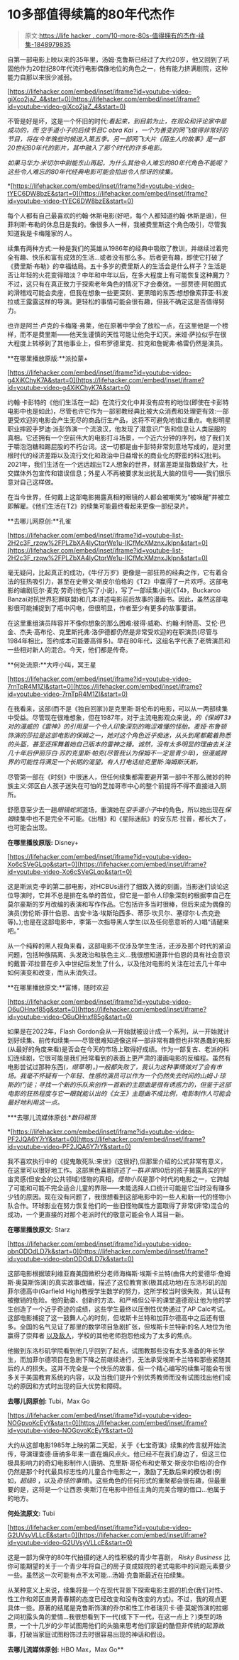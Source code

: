 # 10多部值得续篇的80年代杰作

> 原文:[https://life hacker . com/10-more-80s-值得拥有的杰作-续集-1848979835](https://lifehacker.com/10-more-80s-masterpieces-that-deserve-sequels-1848979835)

自第一部电影上映以来的35年里，汤姆·克鲁斯已经过了大约20岁，他又回到了巩固他作为20世纪80年代流行电影偶像地位的角色之一，他有能力挤满剧院，这种能力自那以来很少减弱。

 [https://lifehacker.com/embed/inset/iframe?id=youtube-video-giXco2jaZ_4&start=0](https://lifehacker.com/embed/inset/iframe?id=youtube-video-giXco2jaZ_4&start=0) 

不管是好是坏，这是一个怀旧的时代:*看起来，到目前为止，在观众和评论家中是成功的，而 *空手道小子*的后续节目C *obra Kai* ，一个为善变的网飞做得非常好的节目，将在今年晚些时候进入第五季。另一部网飞大片《陌生人的故事》是一部20世纪80年代的影片，其中融入了那个时代的许多电影。*

*如果马华力·米切尔中尉能东山再起，为什么其他令人难忘的80年代角色不能呢？这些令人难忘的80年代经典电影可能会拍出令人惊讶的续集。*

 *[https://lifehacker.com/embed/inset/iframe?id=youtube-video-tYEC6DW8bzE&start=0](https://lifehacker.com/embed/inset/iframe?id=youtube-video-tYEC6DW8bzE&start=0) 

每个人都有自己最喜欢的约翰·休斯电影(好吧，每个人都知道约翰·休斯是谁)，但菲利斯·布勒的休息日是我的。像很多人一样，我被费里斯这个角色吸引，尽管我知道我是卡梅隆家的人。

续集有两种方式:一种是我们的英雄从1986年的经典中吸取了教训，并继续过着完全有趣、快乐和富有成效的生活...或者没有那么多。后者更有趣，即使它打破了《费里斯·布勒》的幸福结局。五十多岁的费里斯人的生活会是什么样子？生活是否让年轻的火花变得暗淡？中年和中年以后，在多大程度上有可能恢复这种魔力？不过，这只有在真正致力于探索老年角色的情况下才会奏效。一部贾德·阿帕图式的滑稽戏可能会卖座，但我在想象一些更深刻、更黑暗的东西:想想像索菲亚·科波拉或王露露这样的导演。更轻松的事情可能会很有趣，但我不确定这是否值得努力。

也许是阿兰·卢克的卡梅隆·弗莱，他在原著中学会了放松一点，在这里他是一个榜样，而不是费里斯——他天生谨慎的天性可能让他免于幻灭。米娅·萨拉似乎在很大程度上转移到了其他事业上，但布罗德里克、拉克和詹妮弗·格雷仍然是演员。

**在哪里播放原版:**派拉蒙+

 [https://lifehacker.com/embed/inset/iframe?id=youtube-video-g4XiKChyK7A&start=0](https://lifehacker.com/embed/inset/iframe?id=youtube-video-g4XiKChyK7A&start=0) 

约翰·卡彭特的《他们生活在一起》在流行文化中并没有应有的地位(即使在卡彭特电影中也是如此)，尽管也许它作为一部邪教经典比被大众消费和处理更有效:一部更受欢迎的电影会产生无尽的商品衍生产品，这将不可避免地错过重点。电影明星职业摔跤手罗迪·派彭饰演一个流浪汉，他发现了潜意识广告和信息让人类屈服的真相。它还拥有一个空前伟大的电影打斗场景，一个近六分钟的序列，给了我们关于嚼泡泡糖和踢屁股的不朽台词。这一切都是由卡彭特非常刻意地写成的，是对里根时代的经济差距以及流行文化和政治中日益增长的商业化的野蛮的科幻批判。2021年，我们生活在一个远远超出T2人想象的世界，财富差距呈指数级扩大，社交媒体外包宣传和错误信息；外星人不再被要求发出扰乱大脑的信号——我们很乐意对自己这样做。

在当今世界，任何戴上这部电影揭露真相的眼镜的人都会被嘲笑为“被唤醒”并被立即解雇。《他们生活在T2》的续集可能最终看起来更像一部纪录片。

**去哪儿网原创:**孔雀

 [https://lifehacker.com/embed/inset/iframe?id=youtube-list-2H2c3F_rzqw%2FPLZbXA4lyCtqrWe1u-IICfMcXMznxJklpn&start=0](https://lifehacker.com/embed/inset/iframe?id=youtube-list-2H2c3F_rzqw%2FPLZbXA4lyCtqrWe1u-IICfMcXMznxJklpn&start=0) 

毫无疑问，比起真正的成功，《牛仔万岁》更像是一部狂热的经典之作，它有着合法的狂热吸引力，甚至在史蒂文·斯皮尔伯格的《T2》中赢得了一片欢呼。这部电影的编剧厄尔·麦克·劳奇(他也写了小说)，写了一部续集小说(《T4》，Buckaroo Banzai对抗世界犯罪联盟)和几本讲述电影前后故事的漫画书。因此，虽然这部电影很可能捕捉到了瓶中闪电，但很明显，作者至少有更多的故事要讲。

在这里重组演员阵容并不像你想象的那么困难:彼得·威勒、约翰·利特高、艾伦·巴金、杰夫·高布伦、克里斯托弗·洛伊德都仍然是非常受欢迎的在职演员(尽管与1984年相比，签约成本可能要高得多)。早在80年代，这组名字代表了老牌演员和一些相对新人的混合。今天，他们都是传奇。

**何处流原:**大呼小叫，冥王星

 [https://lifehacker.com/embed/inset/iframe?id=youtube-video-7rnTpR4M1ZI&start=0](https://lifehacker.com/embed/inset/iframe?id=youtube-video-7rnTpR4M1ZI&start=0) 

在我看来，这部(而不是《独自回家》)是克里斯·哥伦布的电影，可以从一两部续集中受益。尽管现在很难想象，但在1987年，对于主流电影观众来说，*的《保姆T3》对的漫威的《雷神》的引用是一个令人印象深刻的晦涩难懂的怪胎。麦娅·布鲁顿饰演的莎拉是这部电影的保姆之一，她对这个角色近乎痴迷，从头到尾都戴着熟悉的头盔，甚至还挥舞着她自己版本的雷神之锤。诚然，没有太多明显的理由去关注几十年后伊丽莎白·苏的克里斯·帕克(尽管我认为保姆不一定是青少年)，但漫威跨界的可能性将满足一个长期的渴望。有人打电话给克里斯·海姆斯沃斯。*

尽管第一部在《时刻》中很迷人，但任何续集都需要避开第一部中不那么微妙的种族主义:郊区白人孩子迷失在可怕的芝加哥市中心的整个前提将不得不直接进入厕所。

舒愿意至少去一趟*眼镜蛇凯*道场，重演她在*空手道小子*中的角色，所以她出现在*保姆*续集中也不是完全不可能。《出租》和《星际迷航》的安东尼·拉普，都长大了，也可能会出现。

**在哪里播放原版:** Disney+

 [https://lifehacker.com/embed/inset/iframe?id=youtube-video-Xo6cSVeGLqo&start=0](https://lifehacker.com/embed/inset/iframe?id=youtube-video-Xo6cSVeGLqo&start=0) 

这是斯派克·李的第二部电影，对HCBUs进行了细致入微的刻画，当影迷们谈论这位导演时，它并不总是排在名单的首位，但它是一部令人印象深刻的根据李自己在莫尔豪斯的岁月改编的表演和写作作品。它包括许多当时很棒，但后来成为偶像的演员(劳伦斯·菲什伯恩、吉安卡洛·埃斯珀西多、蒂莎·坎贝尔、塞缪尔·L·杰克逊等)。);也是在这部电影中，李第一次指导黑人学生(以及任何愿意听的人)唱“请醒来吧。”

从一个纯粹的黑人视角来看，这部电影不仅涉及学生生活，还涉及那个时代的紧迫问题，包括种族隔离、头发政治和肤色主义...我很想知道菲什伯恩的具有社会意识的戴普·邓拉普在步入中世纪后发生了什么，以及他对电影的关注在过去几十年中如何演变和改变，而从未消失过。

**在哪里播放原文:**富博，随时欢迎

 [https://lifehacker.com/embed/inset/iframe?id=youtube-video-O6uOHnxf85g&start=0](https://lifehacker.com/embed/inset/iframe?id=youtube-video-O6uOHnxf85g&start=0) 

如果是在2022年，Flash Gordon会从一开始就被设计成一个系列，从一开始就计划好续集、前传和续集——尽管很难知道像这样一部非常有趣但也非常愚蠢的电影(从最好的角度来看)是否会在今天的市场上取得好成绩。作为一部复古、老派的科幻连续剧，它很可能是我们经常看到的表面上更严肃的漫画电影的反编程。虽然有电影尝试过那种东西(*，*缬草*等)。)一般都失败了，我认为这种事情做对了会有市场。我毫不怀疑有一个年轻、性感的演员可以作为一个仍然失去时间的山姆·J·琼斯的门徒；寻找一个新的乐队来创作一首新的主题曲是很有诱惑力的，但鉴于这部电影的狂热程度与它一眼就能认出的《女王》主题曲不成比例，电影制作人可能会最好地利用这一点。*

***去哪儿流媒体原创:**数码租赁*

 *[https://lifehacker.com/embed/inset/iframe?id=youtube-video-PF2JQA6Y7rY&start=0](https://lifehacker.com/embed/inset/iframe?id=youtube-video-PF2JQA6Y7rY&start=0) 

我不喜欢执行中的《捉鬼敢死队:来世》(这很好),但那里介绍的公式非常有意义，在这里可以很好地工作。这部黑色喜剧讲述了一群*非常*80后的孩子揭露真实的宇宙灵感(但安全的公共领域)怪物的真相，*怪物小队*是那个时代的电影之一，它跨越了可能和可能不完全适合儿童的界限——未能选择人口统计可能是它当时没有赚多少钱的原因。现在没有问题了，我很想看到这部电影中的一些人和新一代的怪物小队合作。环球影业在努力恢复他们的一些旧怪物属性方面取得了非常(非常)混合的成功，一个更直接的对那个老派时代的敬意可能会令人耳目一新。

**在哪里播放原文:** Starz

 [https://lifehacker.com/embed/inset/iframe?id=youtube-video-obnODOdLD7k&start=0](https://lifehacker.com/embed/inset/iframe?id=youtube-video-obnODOdLD7k&start=0) 

这部电影根据玻利维亚裔美国微积分老师海梅斯·埃斯卡兰特(由伟大的爱德华·詹姆斯·奥莫斯饰演)的真实故事改编，描述了这位教育家(极其成功地)在东洛杉矶的加菲尔德高中(Garfield High)教授学生数学的努力，这所学校当时很失败，其认证有被撤销的危险。他的勤奋、创新的方法、和严格但公平的课堂道德观让他为他的学生创造了一个近乎奇迹的成绩，这些学生最终以压倒性优势通过了AP Calc考试。这部电影捕捉了这一鼓舞人心的时刻，但埃斯卡兰特和加菲尔德高中之后还有很多。全国的名气见证了那里的数学项目急剧扩张，但埃斯卡兰特新的名人地位为他赢得了崇拜者 [以及敌人](https://reason.com/2002/07/01/stand-and-deliver-revisited-2/)，学校的其他老师抱怨他成为了太多的焦点。

他搬到东洛杉矶学院看到他几乎回到了起点，试图教那些没有太多准备的年长学生，而加菲尔德项目在急剧下降之前继续进行，无法承受埃斯卡兰特和那些紧随其后的人的损失。这并不完全是一个快乐的故事，但一个精心编写的续集可能会有很多关于美国教育系统的内容，以及当我们提升个别优秀教师而没有试图找出他们成功的原因和方式时出现的巨大优势和障碍。

**去哪儿网原创:** Tubi，Max Go

 [https://lifehacker.com/embed/inset/iframe?id=youtube-video-NOGpvoKcEyY&start=0](https://lifehacker.com/embed/inset/iframe?id=youtube-video-NOGpvoKcEyY&start=0) 

大约从这部电影1985年上映的第二天起，关于《七宝奇谋》续集的传言就开始流传，导演理查德·唐纳多年来一直在煽风点火。他已经不在我们身边了，但这三位极具影响力的奇幻电影制作人(唐纳、克里斯·哥伦布和史蒂文·斯皮尔伯格)的合作仍然是那个时代最具标志性的儿童合作电影之一，激励了无数后来的模仿者(例如，*超级8* ，以及*奇怪的事情*)。这些角色的任何形式的重聚都会很有趣，但最重要的是，这将是一个让西恩·奥斯汀在电影中担任主角的完美合理的借口...他属于的地方。

**何处流原文:** Tubi

 [https://lifehacker.com/embed/inset/iframe?id=youtube-video-G2UVsyVLLcE&start=0](https://lifehacker.com/embed/inset/iframe?id=youtube-video-G2UVsyVLLcE&start=0) 

这是一部为保守的80年代拍摄的迷人的性积极的青少年喜剧， *Risky Business* 比你可能期望的关于一个青少年将自己的房子变成妓院的老式电影中的问题元素要少一些。虽然这一次可能有点不太可能...汤姆·克鲁斯最近在拍续集。

从某种意义上来说，续集将是一个在现代背景下探索电影主题的机会(我们对性、性工作和郊区直男青春期的态度已经改变和没有改变的方式)。不过，我的观点更具体一些。原著的结尾是克鲁斯饰演的乔尔和性工作者瑞贝卡·德·莫妮饰演的拉娜之间初露头角的爱情...我很想看到下一代(或下下一代，在这一点上？)类型的场景，一个十几岁的少年试图用他们的头脑来思考他们家庭的酷但非传统的起源故事，打破当家庭试图粉饰过去时很容易出现的神话和假设。

**去哪儿流媒体原创:** HBO Max，Max Go**